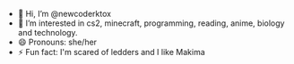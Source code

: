 - 👋 Hi, I’m @newcoderktox
- 👀 I’m interested in cs2, minecraft, programming, reading, anime, biology and technology.
- 😄 Pronouns: she/her
- ⚡ Fun fact: I'm scared of ledders and I like Makima

<!---
newcoderktox/newcoderktox is a ✨ special ✨ repository because its `README.md` (this file) appears on your GitHub profile.
You can click the Preview link to take a look at your changes.
--->
